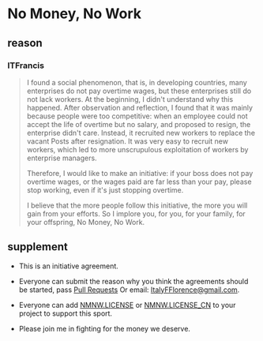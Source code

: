 # No Money, No Work

## reason

### ITFrancis

> I found a social phenomenon, that is, in developing countries, many enterprises do not pay overtime wages, but these enterprises still do not lack workers. At the beginning, I didn't understand why this happened. After observation and reflection, I found that it was mainly because people were too competitive: when an employee could not accept the life of overtime but no salary, and proposed to resign, the enterprise didn't care. Instead, it recruited new workers to replace the vacant Posts after resignation. It was very easy to recruit new workers, which led to more unscrupulous exploitation of workers by enterprise managers.
>
> Therefore, I would like to make an initiative: if your boss does not pay overtime wages, or the wages paid are far less than your pay, please stop working, even if it's just stopping overtime.
>
> I believe that the more people follow this initiative, the more you will gain from your efforts. So I implore you, for you, for your family, for your offspring, No Money, No Work.



## supplement


- This is an initiative agreement.

- Everyone can submit the reason why you think the agreements should be started, pass [Pull Requests]( https://github.com/ITFrancis/nomoney-nowork/pulls ) Or email: ItalyFFlorence@gmail.com.

- Everyone can add  [NMNW.LICENSE](NMNW.LICENSE)  or  [NMNW.LICENSE_CN](NMNW.LICENSE_CN) to your project to support this sport.

- Please join me in fighting for the money we deserve.

